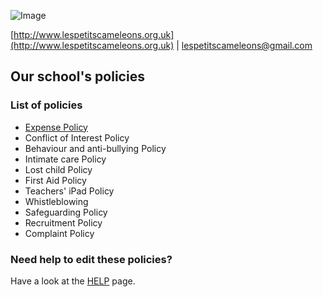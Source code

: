 ![Image](http://lespetitscameleons.org.uk/wp-content/uploads/2015/06/PCam-logo.png)

[http://www.lespetitscameleons.org.uk](http://www.lespetitscameleons.org.uk) | [lespetitscameleons@gmail.com](mailto:lespetitscameleons@gmail.com)

## Our school's policies

### List of policies

- [Expense Policy](Expense_Policy.md)
- Conflict of Interest Policy
- Behaviour and anti-bullying Policy
- Intimate care Policy
- Lost child Policy
- First Aid Policy
- Teachers' iPad Policy
- Whistleblowing
- Safeguarding Policy
- Recruitment Policy
- Complaint Policy

### Need help to edit these policies?

Have a look at the [HELP](HELP.md) page.

